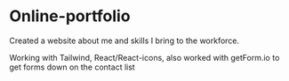 # Online-portfolio
Created a website about me and skills I bring to the workforce.

Working with Tailwind, React/React-icons, also worked with getForm.io to get forms down on the contact list



